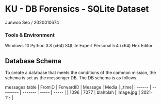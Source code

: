 # **KU - DB Forensics - SQLite Dataset**
Junwoo Seo / 2020010674

### Tools & Environment
Windows 10
Python 3.8 (x64)
SQLite Expert Personal 5.4 (x64)
Hex Editor

## Database Schema
To create a database that meets the conditions of the common mission, the schema is set as the messenger DB. The DB schema  is as follows.

messages table
| FromID | ForwardID | Message | Media | \_time|
| ------ | --------- | ------- | ----- | ----- |
|  1096  |   7077    | blahblah | image.jpg | 2021-11- |

